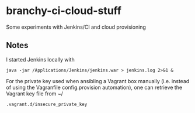 # branchy-ci-cloud-stuff
Some experiments with Jenkins/CI and cloud provisioning


## Notes

I started Jenkins locally with 
```
java -jar /Applications/Jenkins/jenkins.war > jenkins.log 2>&1 &
```

For the private key used when ansibling a Vagrant box manually (i.e. instead of using the Vagranfile config.provision automation), one can retrieve the Vagrant key file from ~/

```
.vagrant.d/insecure_private_key
```
